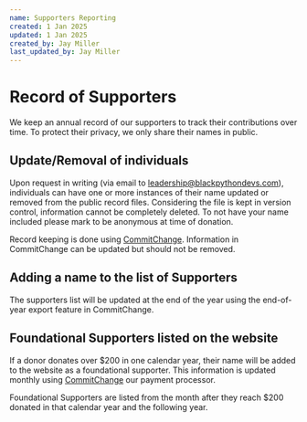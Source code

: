 ```yaml
---
name: Supporters Reporting
created: 1 Jan 2025
updated: 1 Jan 2025
created_by: Jay Miller
last_updated_by: Jay Miller
---
```


# Record of Supporters

We keep an annual record of our supporters to track their contributions over time. To protect their privacy, we only share their names in public.

## Update/Removal of individuals

Upon request in writing (via email to leadership@blackpythondevs.com), individuals can have one or more instances of their name updated or removed from the public record files. Considering the file is kept in version control, information cannot be completely deleted. To not have your name included please mark to be anonymous at time of donation.

Record keeping is done using [CommitChange](https://commitchange.com). Information in CommitChange can be updated but should not be removed.

## Adding a name to the list of Supporters

The supporters list will be updated at the end of the year using the end-of-year export feature in CommitChange.

## Foundational Supporters listed on the website

If a donor donates over $200 in one calendar year, their name will be added to the website as a foundational supporter. This information is updated monthly using [CommitChange](https://commitchange.com) our payment processor.

Foundational Supporters are listed from the month after they reach $200 donated in that calendar year and the following year.
